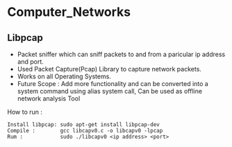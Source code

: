 # Computer_Networks

## Libpcap

- Packet sniffer which can sniff packets to and from a paricular ip address and port.
- Used Packet Capture(Pcap) Library to capture network packets.
- Works on all Operating Systems.
- Future Scope : Add more functionality and can be converted into a system command using alias system call, Can be used as offline network analysis Tool

How to run :

```
Install libpcap: sudo apt-get install libpcap-dev
Compile :        gcc libcapv0.c -o libcapv0 -lpcap
Rum :            sudo ./libcapv0 <ip address> <port>
```

